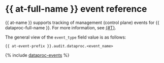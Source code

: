 # {{ at-full-name }} event reference

{{ at-name }} supports tracking of management (control plane) events for {{ dataproc-full-name }}. For more information, see [{#T}](../audit-trails/concepts/format.md).

The general view of the `event_type` field value is as follows:

```text
{{ at-event-prefix }}.audit.dataproc.<event_name>
```

{% include [dataproc-events](../_includes/audit-trails/events/dataproc-events.md) %}
